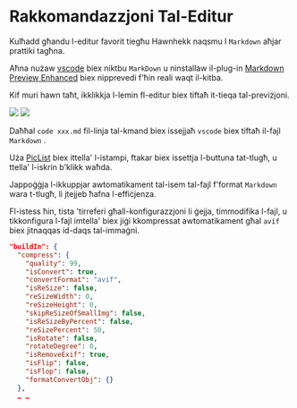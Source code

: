 # Rakkomandazzjoni Tal-Editur

Kulħadd għandu l-editur favorit tiegħu Hawnhekk naqsmu l `Markdown` aħjar prattiki tagħna.

Aħna nużaw [vscode](https://code.visualstudio.com/) biex niktbu `MarkDown` u ninstallaw il-plug-in [Markdown Preview Enhanced](https://marketplace.visualstudio.com/items?itemName=shd101wyy.markdown-preview-enhanced) biex nipprevedi f'ħin reali waqt il-kitba.

Kif muri hawn taħt, ikklikkja l-lemin fl-editur biex tiftaħ it-tieqa tal-previżjoni.

![](https://p.3ti.site/1720775216.avif)
![](https://p.3ti.site/1720775043.avif)

Daħħal `code xxx.md` fil-linja tal-kmand biex issejjaħ `vscode` biex tiftaħ il-fajl `Markdown` .

Uża [PicList](https://github.com/Kuingsmile/PicList) biex ittella' l-istampi, ftakar biex issettja l-buttuna tat-tlugħ, u ttella' l-iskrin b'klikk waħda.

Jappoġġja l-ikkuppjar awtomatikament tal-isem tal-fajl f'format `Markdown` wara t-tlugħ, li jtejjeb ħafna l-effiċjenza.

Fl-istess ħin, tista 'tirreferi għall-konfigurazzjoni li ġejja, timmodifika l-fajl, u tikkonfigura l-fajl imtella' biex jiġi kkompressat awtomatikament għal `avif` biex jitnaqqas id-daqs tal-immaġni.

```json
"buildIn": {
  "compress": {
    "quality": 99,
    "isConvert": true,
    "convertFormat": "avif",
    "isReSize": false,
    "reSizeWidth": 0,
    "reSizeHeight": 0,
    "skipReSizeOfSmallImg": false,
    "isReSizeByPercent": false,
    "reSizePercent": 50,
    "isRotate": false,
    "rotateDegree": 0,
    "isRemoveExif": true,
    "isFlip": false,
    "isFlop": false,
    "formatConvertObj": {}
  },
  … …
```